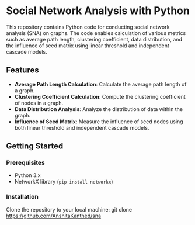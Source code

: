 # Social Network Analysis with Python

This repository contains Python code for conducting social network analysis (SNA) on graphs. The code enables calculation of various metrics such as average path length, clustering coefficient, data distribution, and the influence of seed matrix using linear threshold and independent cascade models.

## Features

- **Average Path Length Calculation**: Calculate the average path length of a graph.
- **Clustering Coefficient Calculation**: Compute the clustering coefficient of nodes in a graph.
- **Data Distribution Analysis**: Analyze the distribution of data within the graph.
- **Influence of Seed Matrix**: Measure the influence of seed nodes using both linear threshold and independent cascade models.

## Getting Started

### Prerequisites

- Python 3.x
- NetworkX library (`pip install networkx`)

### Installation

Clone the repository to your local machine:
git clone https://github.com/AnshitaKanthed/sna
